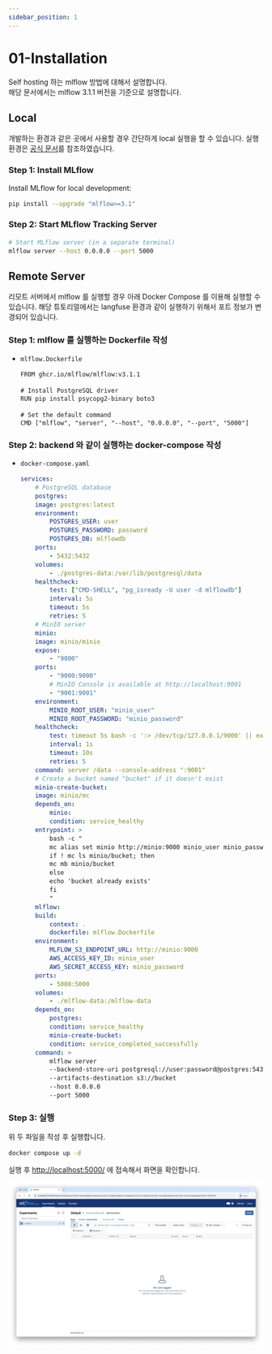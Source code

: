 ```yaml
---
sidebar_position: 1
---
```


# 01-Installation

Self hosting 하는 mlflow 방법에 대해서 설명합니다.  
해당 문서에서는 mlflow 3.1.1 버전을 기준으로 설명합니다.

## Local

개발하는 환경과 같은 곳에서 사용할 경우 간단하게 local 실행을 할 수 있습니다.
실행 환경은 [공식 문서](https://mlflow.org/docs/latest/genai/getting-started/connect-environment/#setup-instructions)를 참조하였습니다.

### Step 1: Install MLflow
Install MLflow for local development:
```bash
pip install --upgrade "mlflow>=3.1"
```

### Step 2: Start MLflow Tracking Server
```bash
# Start MLflow server (in a separate terminal)
mlflow server --host 0.0.0.0 --port 5000
```

## Remote Server

리모트 서버에서 mlflow 를 실행할 경우 아래 Docker Compose 를 이용해 실행할 수 있습니다.
해당 튜토리얼에서는 langfuse 환경과 같이 실행하기 위해서 포트 정보가 변경되어 있습니다.

### Step 1: mlflow 를 실행하는 Dockerfile 작성
- `mlflow.Dockerfile`
    ```docker
    FROM ghcr.io/mlflow/mlflow:v3.1.1

    # Install PostgreSQL driver
    RUN pip install psycopg2-binary boto3

    # Set the default command
    CMD ["mlflow", "server", "--host", "0.0.0.0", "--port", "5000"] 

    ```

### Step 2: backend 와 같이 실행하는 docker-compose 작성
- `docker-compose.yaml`
    ```yaml
    services:
        # PostgreSQL database
        postgres:
        image: postgres:latest
        environment:
            POSTGRES_USER: user
            POSTGRES_PASSWORD: password
            POSTGRES_DB: mlflowdb
        ports:
            - 5432:5432
        volumes:
            - ./postgres-data:/var/lib/postgresql/data
        healthcheck:
            test: ["CMD-SHELL", "pg_isready -U user -d mlflowdb"]
            interval: 5s
            timeout: 5s
            retries: 5
        # MinIO server
        minio:
        image: minio/minio
        expose:
            - "9000"
        ports:
            - "9000:9000"
            # MinIO Console is available at http://localhost:9001
            - "9001:9001"
        environment:
            MINIO_ROOT_USER: "minio_user"
            MINIO_ROOT_PASSWORD: "minio_password"
        healthcheck:
            test: timeout 5s bash -c ':> /dev/tcp/127.0.0.1/9000' || exit 1
            interval: 1s
            timeout: 10s
            retries: 5
        command: server /data --console-address ":9001"
        # Create a bucket named "bucket" if it doesn't exist
        minio-create-bucket:
        image: minio/mc
        depends_on:
            minio:
            condition: service_healthy
        entrypoint: >
            bash -c "
            mc alias set minio http://minio:9000 minio_user minio_password &&
            if ! mc ls minio/bucket; then
            mc mb minio/bucket
            else
            echo 'bucket already exists'
            fi
            "
        mlflow:
        build:
            context: .
            dockerfile: mlflow.Dockerfile
        environment:
            MLFLOW_S3_ENDPOINT_URL: http://minio:9000
            AWS_ACCESS_KEY_ID: minio_user
            AWS_SECRET_ACCESS_KEY: minio_password
        ports:
            - 5000:5000
        volumes:
            - ./mlflow-data:/mlflow-data
        depends_on:
            postgres:
            condition: service_healthy
            minio-create-bucket:
            condition: service_completed_successfully
        command: >
            mlflow server
            --backend-store-uri postgresql://user:password@postgres:5432/mlflowdb
            --artifacts-destination s3://bucket
            --host 0.0.0.0
            --port 5000
    ```

### Step 3: 실행

위 두 파일을 작성 후 실행합니다.
```bash
docker compose up -d
```

실행 후 [http://localhost:5000/](http://localhost:5000/) 에 접속해서 화면을 확인합니다.

![img](./self_hosting_mlflow_0.png)
